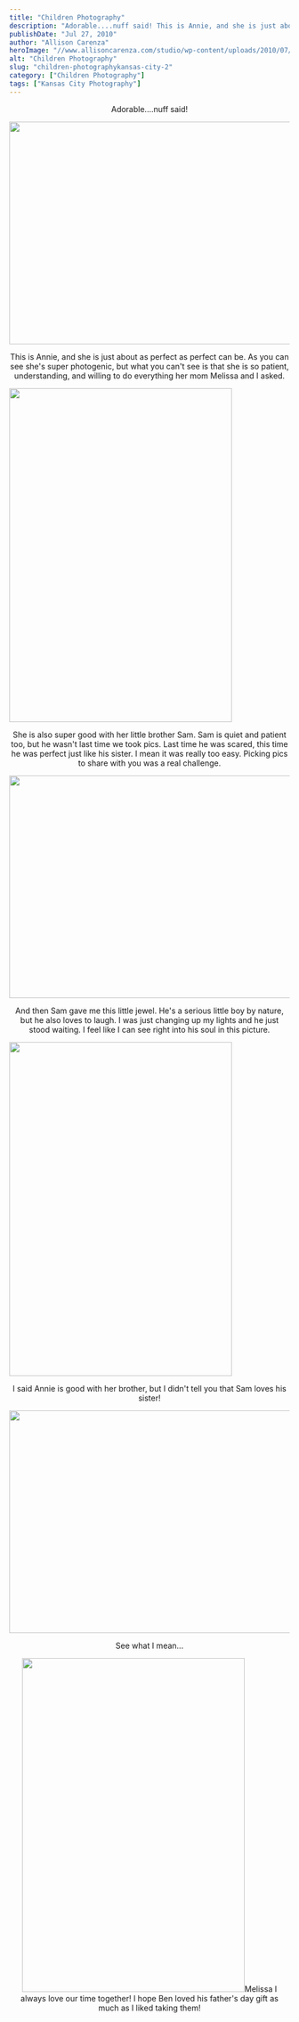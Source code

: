 ```yaml
---
title: "Children Photography"
description: "Adorable....nuff said! This is Annie, and she is just about as perfect as perfect can be. As you can see "
publishDate: "Jul 27, 2010"
author: "Allison Carenza"
heroImage: "//www.allisoncarenza.com/studio/wp-content/uploads/2010/07/glas1.jpg"
alt: "Children Photography"
slug: "children-photographykansas-city-2"
category: ["Children Photography"]
tags: ["Kansas City Photography"]
---
```


<p style="text-align: center;">Adorable....nuff said!</p>
<p><a rel="attachment wp-att-1140" href="http://www.allisoncarenza.com/?attachment_id=1140"><img class="aligncenter size-full wp-image-1140" title="glas1" src="http://www.allisoncarenza.com/studio/wp-content/uploads/2010/07/glas1.jpg" alt="" width="600" height="400" srcset="/media/glas1.jpg 600w, /media/glas1-300x200.jpg 300w" sizes="(max-width: 600px) 100vw, 600px" /></a></p>
<p style="text-align: center;">This is Annie, and she is just about as perfect as perfect can be.  As you can see she&apos;s super photogenic, but what you can&apos;t see is that she is so patient, understanding, and willing to do everything her mom Melissa and I asked.</p>
<p><a rel="attachment wp-att-1144" href="http://www.allisoncarenza.com/?attachment_id=1144"><img class="aligncenter size-full wp-image-1144" title="glas5" src="http://www.allisoncarenza.com/studio/wp-content/uploads/2010/07/glas5.jpg" alt="" width="400" height="600" srcset="/media/glas5.jpg 400w, /media/glas5-200x300.jpg 200w" sizes="(max-width: 400px) 100vw, 400px" /></a></p>
<p style="text-align: center;">She is also super good with her little brother Sam.  Sam is quiet and patient too, but he wasn&apos;t last time we took pics.  Last time he was scared, this time he was perfect just like his sister.  I mean it was really too easy.  Picking pics to share with you was a real challenge.</p>
<p><a rel="attachment wp-att-1143" href="http://www.allisoncarenza.com/?attachment_id=1143"><img class="aligncenter size-full wp-image-1143" title="glas4" src="http://www.allisoncarenza.com/studio/wp-content/uploads/2010/07/glas4.jpg" alt="" width="600" height="400" srcset="/media/glas4.jpg 600w, /media/glas4-300x200.jpg 300w" sizes="(max-width: 600px) 100vw, 600px" /></a></p>
<p style="text-align: center;">And then Sam gave me this little jewel.  He&apos;s a serious little boy by nature, but he also loves to laugh.  I was just changing up my lights and he just stood waiting.  I feel like I can see right into his soul in this picture.</p>
<p><a rel="attachment wp-att-1142" href="http://www.allisoncarenza.com/?attachment_id=1142"><img class="aligncenter size-full wp-image-1142" title="glas3" src="http://www.allisoncarenza.com/studio/wp-content/uploads/2010/07/glas3.jpg" alt="" width="400" height="600" srcset="/media/glas3.jpg 400w, /media/glas3-200x300.jpg 200w" sizes="(max-width: 400px) 100vw, 400px" /></a></p>
<p style="text-align: center;">I said Annie is good with her brother, but I didn&apos;t tell you that Sam loves his sister!</p>
<p><a rel="attachment wp-att-1145" href="http://www.allisoncarenza.com/?attachment_id=1145"><img class="aligncenter size-full wp-image-1145" title="glas6" src="http://www.allisoncarenza.com/studio/wp-content/uploads/2010/07/glas6.jpg" alt="" width="600" height="400" srcset="/media/glas6.jpg 600w, /media/glas6-300x200.jpg 300w" sizes="(max-width: 600px) 100vw, 600px" /></a></p>
<p style="text-align: center;">See what I mean...</p>
<p style="text-align: center;"><a rel="attachment wp-att-1141" href="http://www.allisoncarenza.com/?attachment_id=1141"><img class="aligncenter size-full wp-image-1141" title="glas2" src="http://www.allisoncarenza.com/studio/wp-content/uploads/2010/07/glas2.jpg" alt="" width="400" height="600" srcset="/media/glas2.jpg 400w, /media/glas2-200x300.jpg 200w" sizes="(max-width: 400px) 100vw, 400px" /></a>Melissa I always love our time together!  I hope Ben loved his father&apos;s day gift as much as I liked taking them!</p>
